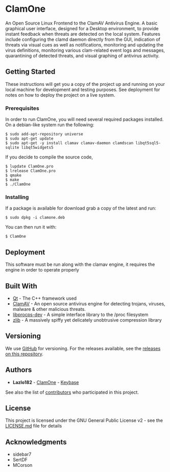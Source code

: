 # ClamOne

An Open Source Linux Frontend to the ClamAV Antivirus Engine. A basic graphical user interface, designed for a Desktop environment, to provide instant feedback when threats are detected on the local system. Features include configuring the clamd daemon directly from the GUI, indication of threats via visual cues as well as notifications, monitoring and updating the virus definitions, monitoring various clam-related event logs and messages, quarantining of detected threats, and visual graphing of antivirus activity.

## Getting Started

These instructions will get you a copy of the project up and running on your local machine for development and testing purposes. See deployment for notes on how to deploy the project on a live system.

### Prerequisites

In order to run ClamOne, you will need several required packages installed. On a debian-like system run the following:

```
$ sudo add-apt-repository universe
$ sudo apt-get update
$ sudo apt-get -y install clamav clamav-daemon clamdscan libqt5sql5-sqlite libqt5widgets5
```

If you decide to compile the source code,

```
$ lupdate ClamOne.pro
$ lrelease ClamOne.pro
$ qmake
$ make
$ ./ClamOne
```

### Installing

If a package is available for download grab a copy of the latest and run:


```
$ sudo dpkg -i clamone.deb
```

You can then run it with:

```
$ ClamOne
```

## Deployment

This software must be run along with the clamav engine, it requires the engine in order to operate properly

## Built With

* [Qt](https://doc.qt.io/qt-5.9/) - The C++ framework used
* [ClamAV](https://www.clamav.net/) - An open source antivirus engine for detecting trojans, viruses, malware & other malicious threats.
* [libprocps-dev](https://salsa.debian.org/debian/procps/) - A simple interface library to the /proc filesystem
* [zlib](https://zlib.net/) - A massively spiffy yet delicately unobtrusive compression library

## Versioning

We use [GitHub](https://github.com/ClamOne/ClamOne) for versioning. For the releases available, see the [releases on this repository](https://github.com/ClamOne/ClamOne/releases). 

## Authors

* **Lazlo182** - [ClamOne](https://github.com/ClamOne) - [Keybase](https://keybase.io/Lazlo182)

See also the list of [contributors](https://github.com/ClamOne/ClamOne/graphs/contributors) who participated in this project.

## License

This project is licensed under the GNU General Public License v2 - see the [LICENSE.md](https://github.com/ClamOne/ClamOne/blob/master/LICENSE.md) file for details

## Acknowledgments

* sidebar7
* SertDF
* MCorson
